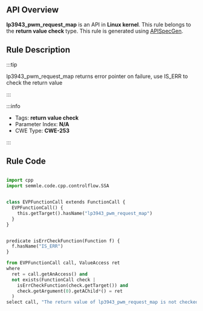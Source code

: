 ---
---


## API Overview
**lp3943_pwm_request_map** is an API in **Linux kernel**. This rule belongs to the **return value check** type. This rule is generated using [APISpecGen](../../tools/APISpecGen).
## Rule Description

:::tip

lp3943_pwm_request_map returns error pointer on failure, use IS_ERR to check the return value

:::

:::info

- Tags: **return value check**
- Parameter Index: **N/A**
- CWE Type: **CWE-253**

:::

## Rule Code
```python

import cpp
import semmle.code.cpp.controlflow.SSA


class EVPFunctionCall extends FunctionCall {
  EVPFunctionCall() {
    this.getTarget().hasName("lp3943_pwm_request_map")
  }
}


predicate isErrCheckFunction(Function f) {
  f.hasName("IS_ERR") 
}

from EVPFunctionCall call, ValueAccess ret
where
  ret = call.getAnAccess() and
  not exists(FunctionCall check |
    isErrCheckFunction(check.getTarget()) and
    check.getArgument(0).getAChild*() = ret
  )
select call, "The return value of lp3943_pwm_request_map is not checked with IS_ERR."
    
```